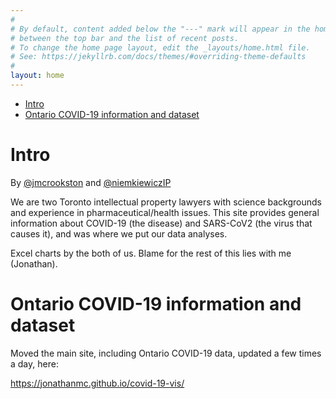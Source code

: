 ```yaml
---
#
# By default, content added below the "---" mark will appear in the home page
# between the top bar and the list of recent posts.
# To change the home page layout, edit the _layouts/home.html file.
# See: https://jekyllrb.com/docs/themes/#overriding-theme-defaults
#
layout: home
---
```


<!-- TOC START min:1 max:4 link:true asterisk:false update:true -->
- [Intro](#intro)
- [Ontario COVID-19 information and dataset](#ontario-covid-19-information-and-dataset)
<!-- TOC END -->


# Intro

By [@jmcrookston](https://twitter.com/jmcrookston) and [@niemkiewiczIP](https://twitter.com/niemkiewiczIP)  

We are two Toronto intellectual property lawyers with science backgrounds and experience in pharmaceutical/health issues. This site provides general information about COVID-19 (the disease) and SARS-CoV2 (the virus that causes it), and was where we put our data analyses.

Excel charts by the both of us. Blame for the rest of this lies with me (Jonathan).

# Ontario COVID-19 information and dataset

Moved the main site, including Ontario COVID-19 data, updated a few times a day, here:

<https://jonathanmc.github.io/covid-19-vis/>
